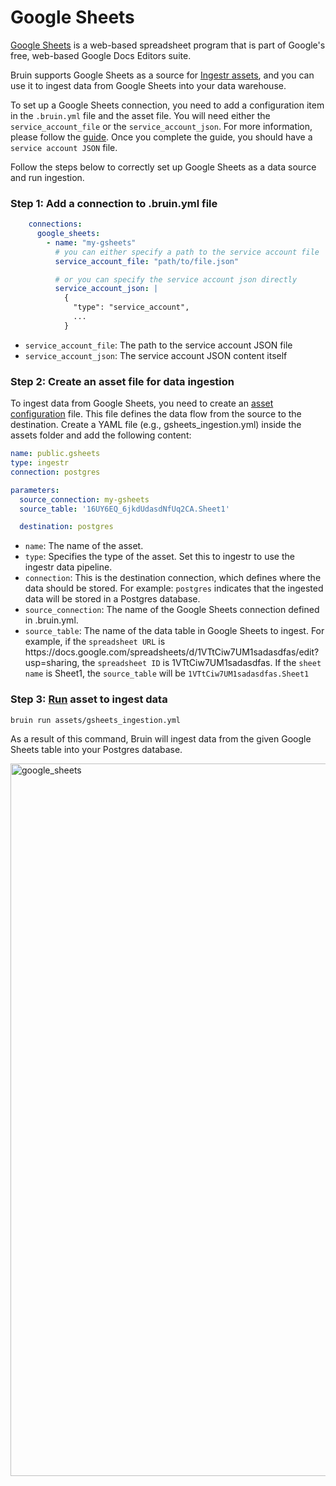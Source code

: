 # Google Sheets
[Google Sheets](https://www.google.com/sheets/about/) is a web-based spreadsheet program that is part of Google's free, web-based Google Docs Editors suite.

Bruin supports Google Sheets as a source for [Ingestr assets](/assets/ingestr), and you can use it to ingest data from Google Sheets into your data warehouse.

To set up a Google Sheets connection, you need to add a configuration item in the `.bruin.yml` file and the asset file. You will need either the `service_account_file` or the `service_account_json`. For more information, please follow the [guide](https://dlthub.com/docs/dlt-ecosystem/verified-sources/google_sheets#google-service-account-credentials). Once you complete the guide, you should have a `service account JSON` file.

Follow the steps below to correctly set up Google Sheets as a data source and run ingestion.

### Step 1: Add a connection to .bruin.yml file
```yaml
    connections:
      google_sheets:
        - name: "my-gsheets"
          # you can either specify a path to the service account file
          service_account_file: "path/to/file.json"

          # or you can specify the service account json directly
          service_account_json: |
            {
              "type": "service_account",
              ...
            }
```
- `service_account_file`: The path to the service account JSON file
- `service_account_json`: The service account JSON content itself


### Step 2: Create an asset file for data ingestion
To ingest data from Google Sheets, you need to create an [asset configuration](/assets/ingestr#asset-structure) file. This file defines the data flow from the source to the destination. Create a YAML file (e.g., gsheets_ingestion.yml) inside the assets folder and add the following content:

```yaml
name: public.gsheets
type: ingestr
connection: postgres

parameters:
  source_connection: my-gsheets
  source_table: '16UY6EQ_6jkdUdasdNfUq2CA.Sheet1'

  destination: postgres
```
- `name`: The name of the asset.
- `type`: Specifies the type of the asset. Set this to ingestr to use the ingestr data pipeline.
- `connection`: This is the destination connection, which defines where the data should be stored. For example: `postgres` indicates that the ingested data will be stored in a Postgres database.
- `source_connection`: The name of the Google Sheets connection defined in .bruin.yml.
- `source_table`: The name of the data table in Google Sheets to ingest. For example, if the `spreadsheet URL` is https\://docs.google.com/spreadsheets/d/1VTtCiw7UM1sadasdfas/edit?usp=sharing, the `spreadsheet ID` is 1VTtCiw7UM1sadasdfas. If the `sheet name` is Sheet1, the `source_table` will be `1VTtCiw7UM1sadasdfas.Sheet1`

### Step 3: [Run](/commands/run) asset to ingest data
```     
bruin run assets/gsheets_ingestion.yml
```
As a result of this command, Bruin will ingest data from the given Google Sheets table into your Postgres database.

<img width="1140" alt="google_sheets" src="https://github.com/user-attachments/assets/8ee4e055-15e8-4439-a94c-26e124bfd5a7">
